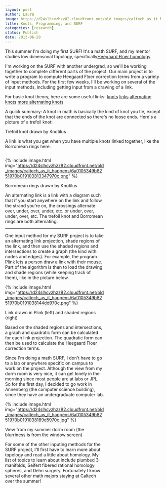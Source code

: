 ```yaml
---
layout: post
author: Laura
image: https://d24slhcvzhzz82.cloudfront.net/old_images/caltech_as_it_happens/6a0105349b8251970b01901d8b1589970b.png
title: Knots, Programming, and SURF 
categories: [research]
status: Publish
date: 2013-06-20
---
```



This summer I'm doing my first SURF! It's a math SURF, and my mentor studies low dimensonal topology, specifically<a href="https://en.wikipedia.org/wiki/Floer_homology#Heegaard_Floer_homology" target="_blank">Heegaard Floer homology</a>.

 I'm working on the SURF with another undergrad, so we'll be working 
together to complete different parts of the project. Our main project is to write a 
program to compute Heegaard Floer correction terms from a variety of 
input methods. For the first few weeks, I'll be working on several of 
the input methods, including getting input from a drawing of a link.

For basic knot theory, here are some useful links: <a href="https://www.oglethorpe.edu/faculty/j_nardo/knots/intro.htm#num1" target="_blank">knots</a> <a href="https://en.wikipedia.org/wiki/Link_%28knot_theory%29" target="_blank">links</a> <a href="https://planetmath.org/alternatingknot" target="_blank">alternating knots</a> <a href="https://www.math.cuhk.edu.hk/publect/lecture4/alternating.html" target="_blank">more alternating knots</a>

A quick summary: A knot in math is basically the kind of 
knot you tie, except that the ends of the knot are connected so there's 
no loose ends. Here's a picture of a trefoil knot:

<div class="photo-caption caption-xid-6a0105349b8251970b01901d8b1589970b" id="caption-xid-6a0105349b8251970b01901d8b1589970b">Trefoil knot drawn by Knotilus

A link is what you get when you have multiple knots linked together, like the Borromean rings here:
<div id="photo-xid-6a0105349b8251970b019103813347970c" style="display: inline-block; width: 320px;">


{% include image.html img="https://d24slhcvzhzz82.cloudfront.net/old_images/caltech_as_it_happens/6a0105349b8251970b019103813347970c.png" %}<div class="photo-caption caption-xid-6a0105349b8251970b019103813347970c" id="caption-xid-6a0105349b8251970b019103813347970c">Borromean rings drawn by Knotilus

An
 alternating link is a link with a diagram such that if you start 
anywhere on the link and follow the strand you're on, the crossings 
alternate over, under, over, under, etc. or under, over, under, over, 
etc. The trefoil knot and Borromean rings are both alternating.

----

One input method for my SURF project is to take an alternating link 
projection, shade regions of the link, and then use the shaded regions 
and intersections to create a graph (the kind with nodes and edges). For
 example, the program <a href="https://www.math.uic.edu/t3m/SnapPy/plink.html" target="_self">Plink</a>
 lets a person draw a link with their mouse. Part of the algorithm is 
then to load the drawing and shade regions (while keeping track of 
them), like in the picture below.


{% include image.html img="https://d24slhcvzhzz82.cloudfront.net/old_images/caltech_as_it_happens/6a0105349b8251970b0191038144dd970c.png" %}<div class="photo-caption caption-xid-6a0105349b8251970b0191038144dd970c" id="caption-xid-6a0105349b8251970b0191038144dd970c">Link drawn in Plink (left) and shaded regions (right)

Based on the shaded regions and intersections, a graph and quadratic form can be calculated for each link projection. The quadratic form can then be used to calculate the Heegaard Floer correction terms.

Since I'm doing a math SURF, I don't have to go to a lab or anywhere specific on campus to work on the project. Although the view from my dorm room is very nice, it can get lonely in the morning since most people are at labs or JPL. So for the first day, I decided to go work in Annenberg (the computer science building), since they have an undergraduate computer lab. 

{% include image.html img="https://d24slhcvzhzz82.cloudfront.net/old_images/caltech_as_it_happens/6a0105349b8251970b0191038189d5970c.jpg" %}<div class="photo-caption caption-xid-6a0105349b8251970b0191038189d5970c" id="caption-xid-6a0105349b8251970b0191038189d5970c">View from my summer dorm room (the blurriness is from the window screen)

For some of the other inputing methods for the SURF project, I'll first have to learn more about 
topology and read a little about homology. My list of topics to learn about include plumbed 3-manifolds, Seifert fibered rational 
homology spheres, and Dehn surgery. Fortunately I know several other math majors staying at Caltech over the summer!

